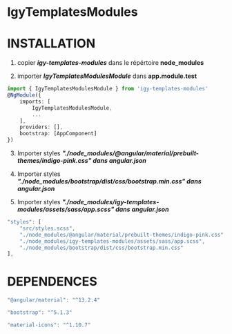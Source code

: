 
# IgyTemplatesModules

# INSTALLATION

1. copier ***igy-templates-modules*** dans le répértoire **node_modules**

2. importer ***IgyTemplatesModulesModule*** dans **app.module.test**

```typescript
import { IgyTemplatesModulesModule } from 'igy-templates-modules'
@NgModule({
	imports: [
		IgyTemplatesModulesModule,
		...
	],
	providers: [],
	bootstrap: [AppComponent]
})
```
3. Importer styles ***"./node_modules/@angular/material/prebuilt-themes/indigo-pink.css" dans angular.json***

4. Importer styles ***"./node_modules/bootstrap/dist/css/bootstrap.min.css" dans angular.json***

5. Importer styles ***"./node_modules/igy-templates-modules/assets/sass/app.scss" dans angular.json***
```typescript
"styles": [
	"src/styles.scss",
	"./node_modules/@angular/material/prebuilt-themes/indigo-pink.css",
	"./node_modules/igy-templates-modules/assets/sass/app.scss",
	"./node_modules/bootstrap/dist/css/bootstrap.min.css"
],
```
# DEPENDENCES

```typescript
"@angular/material": "^13.2.4" 
```

```typescript
"bootstrap": "^5.1.3"
```

```typescript
"material-icons": "^1.10.7"
```

